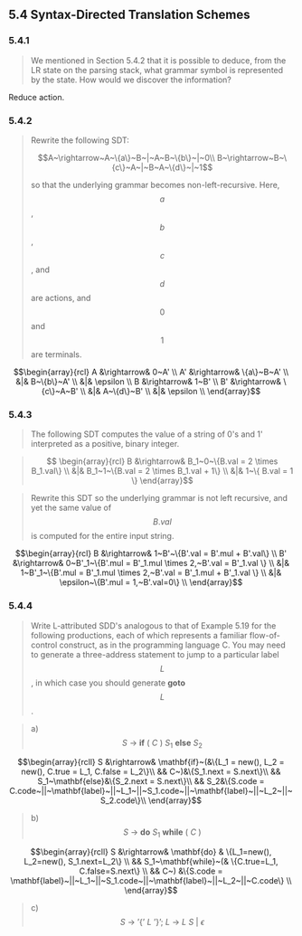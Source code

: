 ## 5.4 Syntax-Directed Translation Schemes

### 5.4.1

> We mentioned in Section 5.4.2 that it is possible to deduce, from the LR state on the parsing stack, what grammar symbol is represented by the state. How would we discover the information?

Reduce action.

### 5.4.2

> Rewrite the following SDT:
>
> $$A~\rightarrow~A~\{a\}~B~|~A~B~\{b\}~|~0\\
B~\rightarrow~B~\{c\}~A~|~B~A~\{d\}~|~1$$
>
> so that the underlying grammar becomes non-left-recursive. Here, $$a$$, $$b$$, $$c$$, and $$d$$ are actions, and $$0$$ and $$1$$ are terminals.

$$\begin{array}{rcl}
A &\rightarrow& 0~A' \\
A' &\rightarrow& \{a\}~B~A' \\
&|& B~\{b\}~A' \\
&|& \epsilon \\
B &\rightarrow& 1~B' \\
B' &\rightarrow& \{c\}~A~B' \\
&|& A~\{d\}~B' \\
&|& \epsilon \\
\end{array}$$

### 5.4.3

> The following SDT computes the value of a string of 0's and 1' interpreted as a positive, binary integer.

> $$
\begin{array}{rcl}
B &\rightarrow& B_1~0~\{B.val = 2 \times B_1.val\} \\
&|& B_1~1~\{B.val = 2 \times B_1.val + 1\} \\
&|& 1~\{ B.val = 1 \}
\end{array}$$

> Rewrite this SDT so the underlying grammar is not left recursive, and yet the same value of $$B.val$$ is computed for the entire input string.

$$\begin{array}{rcl}
B &\rightarrow& 1~B'~\{B'.val = B'.mul + B'.val\} \\
B' &\rightarrow& 0~B'_1~\{B'.mul = B'_1.mul \times 2,~B'.val = B'_1.val \} \\
&|& 1~B'_1~\{B'.mul = B'_1.mul \times 2,~B'.val = B'_1.mul + B'_1.val \} \\
&|& \epsilon~\{B'.mul = 1,~B'.val=0\} \\
\end{array}$$

### 5.4.4

> Write L-attributed SDD's analogous to that of Example 5.19 for the following productions, each of which represents a familiar flow-of-control construct, as in the programming language C. You may need to generate a three-address statement to jump to a particular label $$L$$, in which case you should generate __goto__ $$L$$.

> a) $$S~\rightarrow~\mathbf{if}~(~C~)~S_1~\mathbf{else}~S_2$$

$$\begin{array}{rcll}
S &\rightarrow& \mathbf{if}~(&\{L_1 = new(), L_2 = new(), C.true = L_1, C.false = L_2\}\\
&& C~)&\{S_1.next = S.next\}\\
&& S_1~\mathbf{else}&\{S_2.next = S.next\}\\
&& S_2&\{S.code = C.code~||~\mathbf{label}~||~L_1~||~S_1.code~||~\mathbf{label}~||~L_2~||~S_2.code\}\\
\end{array}$$

> b) $$S~\rightarrow~\mathbf{do}~S_1~\mathbf{while}~(~C~)$$

$$\begin{array}{rcll}
S &\rightarrow& \mathbf{do} & \{L_1=new(), L_2=new(), S_1.next=L_2\} \\
&& S_1~\mathbf{while}~(& \{C.true=L_1, C.false=S.next\} \\
&& C~) &\{S.code = \mathbf{label}~||~L_1~||~S_1.code~||~\mathbf{label}~||~L_2~||~C.code\} \\
\end{array}$$

> c) $$S~\rightarrow~\text{'\{'}~L~\text{'\}'};~L~\rightarrow~L~S~|~\epsilon$$


